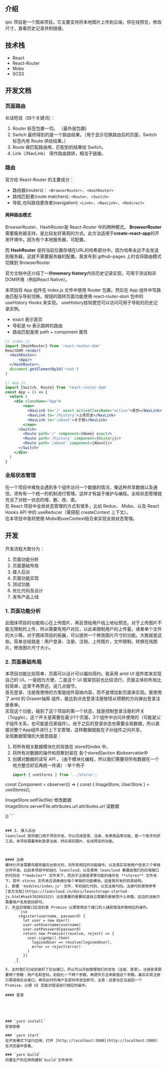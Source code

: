 ## 介绍
ipic 项目是一个图床项目。它主要支持将本地图片上传到云端，供在线预览，修改尺寸，查看历史记录并附链接。

## 技术栈
- React
- React-Router
- Mobx
- SCSS

## 开发文档

### 页面路由
长话短说（四个关键词）：
1. Router 标签包裹一切。 （最外层包裹)
2. Switch 最终得到的是一个路由结果。（用于显示切换路由后的页面，Switch 标签内有 Route 供给结果。）
3. Route 做匹配路由用，匹配到的结果给 Switch。
4. Link（/NavLink） 用作路由跳转，相当于链接。

### 路由
官方给 React-Router 的主要成分：
- 路由器(routers)： `<BrowserRouter>, <HashRouter>`
- 路线匹配者(route matchers): `<Route>, <Switch>`
- 导航,也叫路线更改者(navigation): `<Link>, <NavLink>, <Redirect>`

#### 两种路由模式
BrowserRouter、HashRouter是 React-Router 中的两种模式。
**BrowserRouter** 需要服务器支持，是比较友好美观的方式。此方法适用于**create-react-app**的开发环境中。因为有个本地服务器，可配置。

而 **HashRouter** 是将当前位置存储在URL的哈希部分中。因为哈希永远不会发送到服务器，这就不需要服务器的配置。我发布到 github-pages 上时会将路由模式切换到 BrowserRouter

官方文档中还介绍了一种**memory history**内存历史记录实现，可用于测试和非DOM环境（例如React Native）。

本项目将 App 组件在 index.js 文件中使用 Router 包裹。然后在 App 组件中写路由匹配与导航切换。按钮的跳转页面功能使用 react-router-dom 包中的 useHistory Hooks 来实现。
useHistory挂钩使您可以访问可用于导航的历史记录实例。

- exact 表示首页
- 导航是 to 表示跳转的路由
- 路由匹配是用 path + component 属性
```jsx
// index.js
import {HashRouter} from 'react-router-dom'
ReactDOM.render(
  <HashRouter>
      <App/>
  </HashRouter>,
  document.getElementById('root')
)

// App.js
import {Switch, Route} from 'react-router-dom'
const App = () => {
  return (
    <div className="App">
        <nav>
          <NavLink to='/' exact activeClassName="active">首页</NavLink>
          <NavLink to='/history'>上传历史</NavLink>
          <NavLink to='/about'>关于我</NavLink>
        </nav>
      <Switch>
        <Route path='/' component={Home} exact/>
        <Route path='/history' component={History}/>
        <Route path='/about' component={About}/>
      </Switch>
    </div>
  ) 
}
```

### 全局状态管理
在一个项目中难免会遇到多个组件访问一个数据的情况，像这种共享数据以及通信，须有有一个统一的机制进行管理。这样才有益于维护与编程。全局状态管理就充当了对统一状态的增、删、改、查。  
在 React 项目中全局状态管理的方式有很多，比如 Redux、 Mobx、以及 React Hooks API 中的 useReducer（需搭配 createContext 上下文）。  
在本项目中我将使用 Mobx和useContext结合来实现全局状态管理。

## 开发
开发流程大致分为：
1. 页面功能分析
2. 页面基础布局
3. 接入后台
4. 页面功能实现
5. 测试功能
6. 优化代码及设计
7. 发布产品上线

### 1. 页面功能分析
此图床项目的功能核心在上传图片，再反馈给用户线上地址预览。对于上传图片不能无限制的上传，所以需要有用户对应，以此来限制用户的上传量。或者单个文件的大小等。对于图床项目的拓展，可以提供一个修改图片尺寸的功能。大致就是这些。简单总结就是：用户登录、注册、注销，上传图片，文件限制，转换在线图片，修改图片尺寸大小。

### 2. 页面基础布局
本项目功能比较简单，页面可以设计可以偏向简约。我采用 antd UI 组件库来实现自己的 UI。一是因为方便，二是这个 UI 框架目前也比较流行。页面主体的布局比较简单，这里不再赘述。说几点细节。  
首先登录、注册我使用的方案是组件容纳内容，而不是增加新页面来实现。我使用了 antd 的 Drawer抽屉 组件，能达到点击登录注册按钮从预期的方向弹出登录注册表单。  
实现这个功能，碰到了这个项目的第一个状态，就是控制登录注册的开关（Toggle）。这个开关是需要在最少1个页面，3个组件中访问并使用的（可能是父子组件关系，也可能是兄弟组件）。由于之后的登录状态也需要全局数据，所以直接对整个App组件进行上下文管理，这样数据就能在子孙组件之间共享。  
全局数据管理的大致思路是：
1. 将所有相关数据模块化的存放在 store的index 中。
2. 将所有对数据的操作和观察封装在 各个store的action 和observable中
3. 创建对数据的读写 API 。（由于模块化编程，所以我们需要将所有数据在一个地方整合好后再统一传递）: 
举个例子
    ```jsx
   import { useStores } from '../stores';
const Component = observer(() => {
const { ImageStore, UserStore } = useStores();


ImageStore.setFile(file) 修改数据
ImageStore.serverFile.attributes.url.attributes.url 读数据

})
    ```


```

### 3. 接入后台
leancloud 提供接口用于项目开发。可以完成登录、注册、发表商品等功能，是一个练手的好工具。本项目需要用到登录注册，然后保存图片，在线预览的功能。



#### 注册
模块化开发需要将服务器后台相关的、对所有相应的功能操作、以及真实存放用户信息三个单独分开开发。比如本项目中初始化 leancloud，以及使用 leancloud 暴露给我们的后端接口的代码在 **modules** 文件夹下，而对于注册登录等功能的操作在 **stores** 文件夹下。其中 stores 文件夹应该再细分每个单独的功能模块。这是我开发的目录结构。
1. 新建 'modules/index.js' 文件，写初始化代码，以及注册代码。注册代码使用参考[官方文档](https://leancloud.cn/docs/leanstorage-started-js.html#hash702893325) 比较重要的是要知道自己需要的是接受什么参数。这边的注册只需要用户名和密码即可。
2. 并且后端接口应该封装 Promise 以便使用这个接口的人捕获错误并做相应的操作。
    ```jsx
      register(username, password) {
        let user = new User()
        user.setUsername(username)
        user.setPassword(password)
        return new Promise((resolve, reject) => {
          user.signUp().then(
            loginedUser => resolve(loginedUser),
            error => reject(error)
          )
        })
     } 
    ```
3. 此时我们已经封装好了后台接口，所以可以开始管理我们的状态（注册、登录）。注册登录需要两个参数：用户名和密码。初始化一下两个参数，再提供方法来赋值这个参数。最后实现注册只需调用后台接口，再将此时的用户名密码传进去即可。注意：这里也应当返回一个 Promise，以便 UI 层能对错误进行相应的操作。

#### 登录





### `yarn install`
安装依赖

### `yarn start`
在开发模式下运行应用，打开 [http://localhost:3000](http://localhost:3000) 在浏览器中查看。

### `yarn build`
将要生产的应用构建到`build`文件夹中

